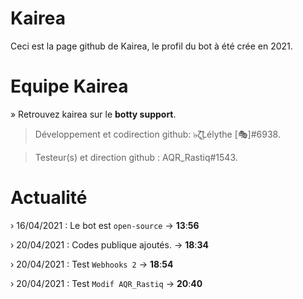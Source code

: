 # Kairea 
Ceci est la page github de Kairea,
le profil du bot à été crée en 2021.


# Equipe Kairea

» Retrouvez kairea sur le **botty support**.

> Développement et codirection github:
๖̶ζ͜͡Lélythe [🎭]#6938.

> Testeur(s) et direction github :
AQR_Rastiq#1543.

# Actualité 
› 16/04/2021 : Le bot est `open-source`
    → **13**:**56**

› 20/04/2021 : Codes publique ajoutés.
    → **18**:**34**

› 20/04/2021 : Test `Webhooks 2`
    → **18**:**54**

› 20/04/2021 : Test `Modif AQR_Rastiq`
    → **20**:**40**
